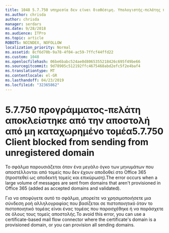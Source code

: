 ```yaml
---
title: 1048 5.7.750 υπηρεσία δεν είναι διαθέσιμη. Υπολογιστής-πελάτης που στέλνετε από τομείς που δεν έχουν καταχωρηθεί
ms.author: chrisda
author: chrisda
manager: serdars
ms.date: 9/28/2018
ms.audience: ITPro
ms.topic: article
ROBOTS: NOINDEX, NOFOLLOW
localization_priority: Normal
ms.assetid: 8cf6d70b-9a78-4f04-ac59-7ffcf44ffd22
ms.custom: 1048
ms.openlocfilehash: 06be6babc524ae0d8065355218426c695f49be66
ms.sourcegitcommit: 9d78905c512192ffc4675468abd2efc5f2e4baf4
ms.translationtype: MT
ms.contentlocale: el-GR
ms.lasthandoff: 04/23/2019
ms.locfileid: "32365862"
---
```

# <a name="57750-client-blocked-from-sending-from-unregistered-domain"></a><span data-ttu-id="07d27-103">5.7.750 προγράμματος-πελάτη αποκλείστηκε από την αποστολή από μη καταχωρημένο τομέα</span><span class="sxs-lookup"><span data-stu-id="07d27-103">5.7.750 Client blocked from sending from unregistered domain</span></span>

<span data-ttu-id="07d27-104">Το σφάλμα παρουσιάζεται όταν ένα μεγάλο όγκο των μηνυμάτων που αποστέλλονται από τομείς που δεν έχουν αποδοθεί στο Office 365 (προστεθεί ως αποδεκτή τομείς και επικύρωση).</span><span class="sxs-lookup"><span data-stu-id="07d27-104">The error occurs when a large volume of messages are sent from domains that aren't provisioned in Office 365 (added as accepted domains and validated).</span></span>

<span data-ttu-id="07d27-105">Για να αποφύγετε αυτό το σφάλμα, μπορείτε να χρησιμοποιήσετε μια σύνδεση ροή αλληλογραφίας που βασίζεται σε πιστοποιητικό όταν το πιστοποιητικό τομέας είναι ένας τομέας που παρασχέθηκε ή να παράσχετε σε όλους τους τομείς αποστολής.</span><span class="sxs-lookup"><span data-stu-id="07d27-105">To avoid this error, you can use a certificate-based mail flow connector where the certificate's domain is a provisioned domain, or you can provision all sending domains.</span></span>
